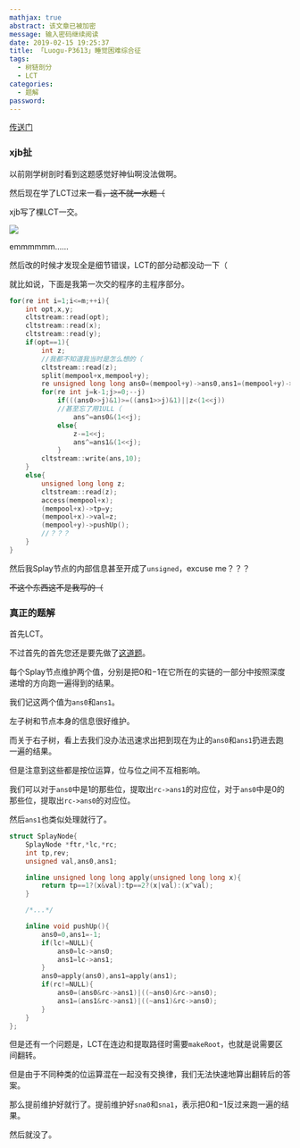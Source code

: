 ```yaml
---
mathjax: true
abstract: 该文章已被加密
message: 输入密码继续阅读
date: 2019-02-15 19:25:37
title: 「Luogu-P3613」睡觉困难综合征
tags:
  - 树链剖分
  - LCT
categories:
  - 题解
password:
---
```

[传送门](https://www.luogu.org/problemnew/show/P3613)

<!-- more -->

### xjb扯

以前刚学树剖时看到这题感觉好神仙啊没法做啊。

然后现在学了LCT过来一看~~，这不就一水题（~~

xjb写了棵LCT一交。

![](/images/TIM截图20190215193107.png)

emmmmmm……

然后改的时候才发现全是细节错误，LCT的部分动都没动一下（

就比如说，下面是我第一次交的程序的主程序部分。

```cpp
for(re int i=1;i<=m;++i){
	int opt,x,y;
	cltstream::read(opt);
	cltstream::read(x);
	cltstream::read(y);
	if(opt==1){
		int z;
		//我都不知道我当时是怎么想的（
		cltstream::read(z);
		split(mempool+x,mempool+y);
		re unsigned long long ans0=(mempool+y)->ans0,ans1=(mempool+y)->ans1,ans=0;
		for(re int j=k-1;j>=0;--j)
			if(((ans0>>j)&1)>=((ans1>>j)&1)||z<(1<<j))
			//甚至忘了用1ULL（
				ans^=ans0&(1<<j);
			else{
				z-=1<<j;
				ans^=ans1&(1<<j);
			}
		cltstream::write(ans,10);
	}
	else{
		unsigned long long z;
		cltstream::read(z);
		access(mempool+x);
		(mempool+x)->tp=y;
		(mempool+x)->val=z;
		(mempool+y)->pushUp();
		//？？？
	}
}
```

然后我Splay节点的内部信息甚至开成了`unsigned`，excuse me？？？

~~不这个东西这不是我写的（~~

### 真正的题解

首先LCT。

不过首先的首先您还是要先做了[这道题](https://www.luogu.org/problemnew/show/P2114)。

每个Splay节点维护两个值，分别是把$0$和$-1$在它所在的实链的一部分中按照深度递增的方向跑一遍得到的结果。

我们记这两个值为`ans0`和`ans1`。

左子树和节点本身的信息很好维护。

而关于右子树，看上去我们没办法迅速求出把到现在为止的`ans0`和`ans1`扔进去跑一遍的结果。

但是注意到这些都是按位运算，位与位之间不互相影响。

我们可以对于`ans0`中是$1$的那些位，提取出`rc->ans1`的对应位，对于`ans0`中是$0$的那些位，提取出`rc->ans0`的对应位。

然后`ans1`也类似处理就行了。

```cpp
struct SplayNode{
	SplayNode *ftr,*lc,*rc;
	int tp,rev;
	unsigned val,ans0,ans1;

	inline unsigned long long apply(unsigned long long x){
		return tp==1?(x&val):tp==2?(x|val):(x^val);
	}

	/*...*/

	inline void pushUp(){
		ans0=0,ans1=-1;
		if(lc!=NULL){
			ans0=lc->ans0;
			ans1=lc->ans1;
		}
		ans0=apply(ans0),ans1=apply(ans1);
		if(rc!=NULL){
			ans0=(ans0&rc->ans1)|((~ans0)&rc->ans0);
			ans1=(ans1&rc->ans1)|((~ans1)&rc->ans0);
		}
	}
};
```

但是还有一个问题是，LCT在连边和提取路径时需要`makeRoot`，也就是说需要区间翻转。

但是由于不同种类的位运算混在一起没有交换律，我们无法快速地算出翻转后的答案。

那么提前维护好就行了。提前维护好`sna0`和`sna1`，表示把$0$和$-1$反过来跑一遍的结果。

然后就没了。

